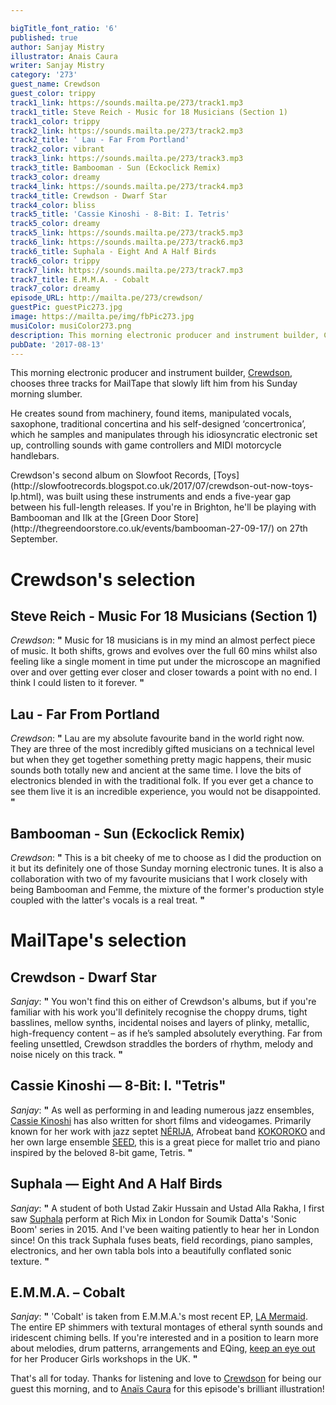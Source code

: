 ```yaml
---

bigTitle_font_ratio: '6'
published: true
author: Sanjay Mistry
illustrator: Anais Caura
writer: Sanjay Mistry
category: '273'
guest_name: Crewdson
guest_color: trippy
track1_link: https://sounds.mailta.pe/273/track1.mp3
track1_title: Steve Reich - Music for 18 Musicians (Section 1)
track1_color: trippy
track2_link: https://sounds.mailta.pe/273/track2.mp3
track2_title: ' Lau - Far From Portland'
track2_color: vibrant
track3_link: https://sounds.mailta.pe/273/track3.mp3
track3_title: Bambooman - Sun (Eckoclick Remix)
track3_color: dreamy
track4_link: https://sounds.mailta.pe/273/track4.mp3
track4_title: Crewdson - Dwarf Star
track4_color: bliss
track5_title: 'Cassie Kinoshi - 8-Bit: I. Tetris'
track5_color: dreamy
track5_link: https://sounds.mailta.pe/273/track5.mp3
track6_link: https://sounds.mailta.pe/273/track6.mp3
track6_title: Suphala - Eight And A Half Birds
track6_color: trippy
track7_link: https://sounds.mailta.pe/273/track7.mp3
track7_title: E.M.M.A. - Cobalt
track7_color: dreamy
episode_URL: http://mailta.pe/273/crewdson/
guestPic: guestPic273.jpg
image: https://mailta.pe/img/fbPic273.jpg
musiColor: musiColor273.png
description: This morning electronic producer and instrument builder, Crewdson, chooses three tracks for MailTape that slowly lift him from his Sunday morning slumber.
pubDate: '2017-08-13'
---
```

This morning electronic producer and instrument builder, [Crewdson](http://crewdson.net/), chooses three tracks for MailTape that slowly lift him from his Sunday morning slumber.
<p>He creates sound from machinery, found items, manipulated vocals, saxophone, traditional concertina and his self-designed ‘concertronica’, which he samples and manipulates through his idiosyncratic electronic set up, controlling sounds with game controllers and MIDI motorcycle handlebars.
<p>Crewdson's second album on Slowfoot Records, [Toys](http://slowfootrecords.blogspot.co.uk/2017/07/crewdson-out-now-toys-lp.html), was built using these instruments and ends a five-year gap between his full-length releases. If you're in Brighton, he'll be playing with Bambooman and Ilk at the [Green Door Store](http://thegreendoorstore.co.uk/events/bambooman-27-09-17/) on 27th September. 


# Crewdson's selection


## Steve Reich - Music For 18 Musicians (Section 1)
_Crewdson_: **"** Music for 18 musicians is in my mind an almost perfect piece of music. It both shifts, grows and evolves over the full 60 mins whilst also feeling like a single moment in time put under the microscope an magnified over and over getting ever closer and closer towards a point with no end. I think I could listen to it forever. **"** 

## Lau - Far From Portland
_Crewdson_: **"** Lau are my absolute favourite band in the world right now. They are three of the most incredibly gifted musicians on a technical level but when they get together something pretty magic happens, their music sounds both totally new and ancient at the same time. I love the bits of electronics blended in with the traditional folk. If you ever get a chance to see them live it is an incredible experience, you would not be disappointed. **"** 

## Bambooman - Sun (Eckoclick Remix)
_Crewdson_: **"** This is a bit cheeky of me to choose as I did the production on it but its definitely one of those Sunday morning electronic tunes. It is also a collaboration with two of my favourite musicians that I work closely with being Bambooman and Femme, the mixture of the former's production style coupled with the latter's vocals is a real treat. **"** 


# MailTape's selection

## Crewdson - Dwarf Star
_Sanjay_: **"** You won't find this on either of Crewdson's albums, but if you're familiar with his work you'll definitely recognise the choppy drums, tight basslines, mellow synths, incidental noises and layers of plinky, metallic, high-frequency content – as if he’s sampled absolutely everything. Far from feeling unsettled, Crewdson straddles the borders of rhythm, melody and noise nicely on this track. **"** 

## Cassie Kinoshi — 8-Bit: I. "Tetris"
_Sanjay_: **"** As well as performing in and leading numerous jazz ensembles, [Cassie Kinoshi](https://www.cassiekinoshi.com) has also written for short films and videogames. Primarily known for her work with jazz septet [NÉRIJA](http://www.nerijamusic.com/), Afrobeat band [KOKOROKO](https://www.facebook.com/kokorokomusic/) and her own large ensemble [SEED](https://www.facebook.com/seedensemble/), this is a great piece for mallet trio and piano inspired by the beloved 8-bit game, Tetris. **"** 

## Suphala — Eight And A Half Birds
_Sanjay_: **"** A student of both Ustad Zakir Hussain and Ustad Alla Rakha, I first saw [Suphala](http://www.suphala.com/) perform at Rich Mix in London for Soumik Datta's 'Sonic Boom' series in 2015. And I've been waiting patiently to hear her in London since! On this track Suphala fuses beats, field recordings, piano samples, electronics, and her own tabla bols into a beautifully conflated sonic texture. **"** 

## E.M.M.A. – Cobalt
_Sanjay_: **"** 'Cobalt' is taken from E.M.M.A.'s most recent EP, [LA Mermaid](https://astralplanerecordings.bandcamp.com/album/la-mermaid). The entire EP shimmers with textural montages of etheral synth sounds and iridescent chiming bells. If you're interested and in a position to learn more about melodies, drum patterns, arrangements and EQing, [keep an eye out](https://twitter.com/oiiiemma) for her Producer Girls workshops in the UK. **"** 

That's all for today. Thanks for listening and love to [Crewdson](http://crewdson.net/) for being our guest this morning, and to [Anaïs Caura](https://vimeo.com/anaismarthecaura) for this episode's brilliant illustration!
